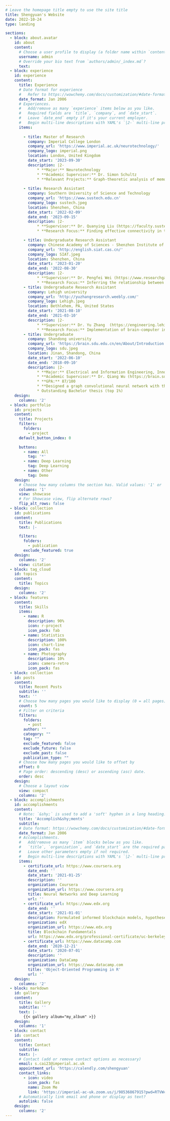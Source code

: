 ```yaml
---
# Leave the homepage title empty to use the site title
title: Shengyuan's Website
date: 2022-10-24
type: landing

sections:
  - block: about.avatar
    id: about
    content:
      # Choose a user profile to display (a folder name within `content/authors/`)
      username: admin
      # Override your bio text from `authors/admin/_index.md`?
      text:
  - block: experience
    id: experience
    content:
      title: Experience
      # Date format for experience
      #   Refer to https://wowchemy.com/docs/customization/#date-format
      date_format: Jan 2006
      # Experiences.
      #   Add/remove as many `experience` items below as you like.
      #   Required fields are `title`, `company`, and `date_start`.
      #   Leave `date_end` empty if it's your current employer.
      #   Begin multi-line descriptions with YAML's `|2-` multi-line prefix.
      items:
    
        - title: Master of Research
          company: Imperial College London
          company_url: 'https://www.imperial.ac.uk/neurotechnology/'
          company_logo: imperial.png
          location: London, United Kingdom
          date_start: '2023-09-30'
          description: |2-
              * **Major:** Neurotechnology
              * **Academic Supervisor:** Dr. Simon Schultz
              * **Relevant Projects:** Graph-theoretic analysis of memory encoding and recall with application to dementia.
    
        - title: Research Assistant
          company: Southern University of Science and Technology
          company_url: 'https://www.sustech.edu.cn'
          company_logo: sustech.jpeg
          location: Shenzhen, China
          date_start: '2022-02-09'
          date_end: '2023-09-15'
          description: |2-
              * **Supervisor:** Dr. Quanying Liu (https://faculty.sustech.edu.cn/?tagid=liuqy&lang=en)
              * **Research Focus:** Finding effective connectivity in the non-linear information flow of asynchronous fMRI data, Analyzing brain heterogenous development to detect functional emergence in preterms and terms

        - title: Undergraduate Research Assistant
          company: Chinese Academy of Sciences - Shenzhen Institute of Advanced Technology
          company_url: 'http://english.siat.cas.cn/'
          company_logo: SIAT.jpeg
          location: Shenzhen, China
          date_start: '2023-01-20'
          date_end: '2022-08-30'
          description: |2-
              * **Supervisor:** Dr. Pengfei Wei (https://www.researchgate.net/profile/Pengfei-Wei-4)
              * **Research Focus:** Inferring the relationship between neural activity and episodic behavior under the influence of sepsis.
        - title: Undergraduate Research Assistant
          company: Lehigh university
          company_url: 'http://yuzhangresearch.weebly.com/'
          company_logo: Lehigh.jpeg
          location: Bethlehem, PA, United States
          date_start: '2021-08-10'
          date_end: '2021-03-10'
          description: |2-
              * **Supervisor:** Dr. Yu Zhang  (https://engineering.lehigh.edu/faculty/yu-zhang)
              * **Research Focus:** Implementation of brain-computer interface algorithm with different distraction paradigms
        - title: Undergraduate
          company: Shandong university
          company_url: 'https://brain.sdu.edu.cn/en/About/Introduction.htm'
          company_logo: sdu.jpeg
          location: Jinan, Shandong, China
          date_start: '2022-06-10'
          date_end: '2018-09-10'
          description: |2-
              * **Major:** Electrical and Information Engineering, Innovation Key Class
              * **Academic Supervisor:** Dr. Qiang Wu (https://brain.sdu.edu.cn/en/info/1090/1115.htm)
              * **GPA:** 87/100
              * **Designed a graph convolutional neural network with the self-attention mechanism for graph feature analysis
              * Outstanding Bachelor thesis (top 1%)
    design:
      columns: '2'
  - block: portfolio
    id: projects
    content:
      title: Projects
      filters:
        folders:
          - project
      default_button_index: 0

      buttons:
        - name: All
          tag: '*'
        - name: Deep Learning
          tag: Deep Learning
        - name: Other
          tag: Demo
    design:
      # Choose how many columns the section has. Valid values: '1' or '2'.
      columns: '1'
      view: showcase
      # For Showcase view, flip alternate rows?
      flip_alt_rows: false
  - block: collection
    id: publications
    content:
      title: Publications
      text: |-

      filters:
        folders:
          - publication
        exclude_featured: true
    design:
      columns: '2'
      view: citation
  - block: tag_cloud
    id: topics
    content:
      title: Topics
    design:
      columns: '2'
  - block: features
    content:
      title: Skills
      items:
        - name: R
          description: 90%
          icon: r-project
          icon_pack: fab
        - name: Statistics
          description: 100%
          icon: chart-line
          icon_pack: fas
        - name: Photography
          description: 10%
          icon: camera-retro
          icon_pack: fas
  - block: collection
    id: posts
    content:
      title: Recent Posts
      subtitle: ''
      text: ''
      # Choose how many pages you would like to display (0 = all pages)
      count: 5
      # Filter on criteria
      filters:
        folders:
          - post
        author: ""
        category: ""
        tag: ""
        exclude_featured: false
        exclude_future: false
        exclude_past: false
        publication_type: ""
      # Choose how many pages you would like to offset by
      offset: 0
      # Page order: descending (desc) or ascending (asc) date.
      order: desc
    design:
      # Choose a layout view
      view: compact
      columns: '2'
  - block: accomplishments
    id: accomplishments
    content:
      # Note: `&shy;` is used to add a 'soft' hyphen in a long heading.
      title: 'Accomplish&shy;ments'
      subtitle:
      # Date format: https://wowchemy.com/docs/customization/#date-format
      date_format: Jan 2006
      # Accomplishments.
      #   Add/remove as many `item` blocks below as you like.
      #   `title`, `organization`, and `date_start` are the required parameters.
      #   Leave other parameters empty if not required.
      #   Begin multi-line descriptions with YAML's `|2-` multi-line prefix.
      items:
        - certificate_url: https://www.coursera.org
          date_end: ''
          date_start: '2021-01-25'
          description: ''
          organization: Coursera
          organization_url: https://www.coursera.org
          title: Neural Networks and Deep Learning
          url: ''
        - certificate_url: https://www.edx.org
          date_end: ''
          date_start: '2021-01-01'
          description: Formulated informed blockchain models, hypotheses, and use cases.
          organization: edX
          organization_url: https://www.edx.org
          title: Blockchain Fundamentals
          url: https://www.edx.org/professional-certificate/uc-berkeleyx-blockchain-fundamentals
        - certificate_url: https://www.datacamp.com
          date_end: '2020-12-21'
          date_start: '2020-07-01'
          description: ''
          organization: DataCamp
          organization_url: https://www.datacamp.com
          title: 'Object-Oriented Programming in R'
          url: ''
    design:
      columns: '2'
  - block: markdown
    id: gallery
    content:
      title: Gallery
      subtitle: ''
      text: |-
        {{< gallery album="my_album" >}}
    design:
      columns: '1'
  - block: contact
    id: contact
    content:
      title: Contact
      subtitle:
      text: |-
      # Contact (add or remove contact options as necessary)
      email: s.cai23@imperial.ac.uk
      appointment_url: 'https://calendly.com/shengyuan'
      contact_links:
        - icon: video
          icon_pack: fas
          name: Zoom Me
          link: 'https://imperial-ac-uk.zoom.us/j/98536867915?pwd=RTVWc2NLSEZ0RmQya1E5ZFN0M2dmZz09'
      # Automatically link email and phone or display as text?
      autolink: false
    design:
      columns: '2'
---
```

